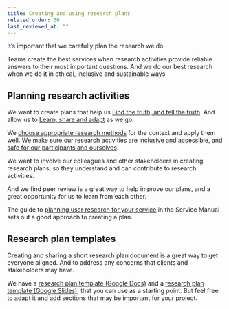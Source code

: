 ```yaml
---
title: Creating and using research plans
related_order: 60
last_reviewed_at: ""
---
```


It’s important that we carefully plan the research we do.

Teams create the best services when research activities provide reliable answers
to their most important questions. And we do our best research when we do it in
ethical, inclusive and sustainable ways.

## Planning research activities

We want to create plans that help us [Find the truth, and tell the truth](/user-research/#user-research-principles).
And allow us to [Learn, share and adapt](/user-research/#user-research-principles) as we go.

We [choose appropriate research methods](/user-research/choosing-and-using-research-methods/) for the context and apply them well.
We make sure our research activities are [inclusive and accessible](user-research/making-research-activities-inclusive-and-accessible),
and [safe for our participants and ourselves](user-research/doing-research-safely/).

We want to involve our colleagues and other stakeholders in creating research plans, so they understand and can contribute to research activities.

And we find peer review is a great way to help improve our plans, and a great opportunity for us to learn from each other.

The guide to
[planning user research for your service](https://www.gov.uk/service-manual/user-research/plan-user-research-for-your-service)
in the Service Manual sets out a good approach to creating a plan.

## Research plan templates

Creating and sharing a short research plan document is a great way to get
everyone aligned. And to address any concerns that clients and stakeholders may
have.

We have a [research plan template (Google Docs)](https://docs.google.com/document/d/11olKOHluGXL8OA-XKIvSXXsCxQ3dvOUgSUgJSw0qLm4/) and a [research plan template (Google Slides)](https://docs.google.com/presentation/d/1ah3SK6w7srxOnpnV7-YKc8xrxvx3MnA3kTwZTtkicFE/), 
that you can use as a starting point. But feel free to adapt it and add sections
that may be important for your project.

